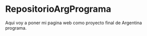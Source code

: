 # RepositorioArgPrograma

Aqui voy a poner mi pagina web como proyecto final de Argentina programa.
